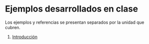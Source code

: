 # Ejemplos desarrollados en clase

Los ejemplos y referencias se presentan separados por la unidad que
cubren.

1. [Introducción](./1.Introducción/)

